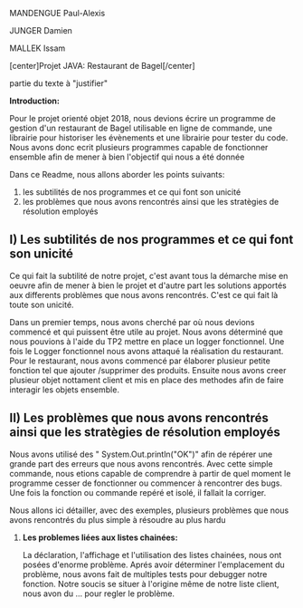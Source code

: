 <p>MANDENGUE Paul-Alexis</p>
<p>JUNGER Damien</p>
<p>MALLEK Issam</p>


[center]Projet JAVA: Restaurant de Bagel[/center]



<p style="text-align:justify";>
partie du texte à "justifier"
</p>


<p><strong>Introduction:</strong></p> 
<p>Pour le projet orienté objet 2018, nous devions écrire un programme de gestion d'un restaurant de Bagel utilisable en ligne de commande, une librairie pour historiser les évènements et une librairie pour tester du code. Nous avons donc ecrit plusieurs programmes capable de fonctionner ensemble afin de mener à bien l'objectif qui nous a été donnée</p>

<p>Dans ce Readme, nous allons aborder les points suivants: </p>
<ol>
  <li> les subtilités de nos programmes et ce qui font son unicité</li>
  <li> les problèmes que nous avons rencontrés ainsi que les stratègies de résolution employés </li>
</ol>
 
 
 
## I) Les subtilités de nos programmes et ce qui font son unicité

Ce qui fait la subtilité de notre projet, c'est avant tous la démarche mise en oeuvre afin de mener à bien le projet et d'autre part les solutions apportés aux differents problèmes que nous avons rencontrés. C'est ce qui fait là toute son unicité.

Dans un premier temps, nous avons cherché par où nous devions commencé et qui puissent être utile au projet. Nous avons déterminé que nous pouvions à l'aide du TP2  mettre en place un logger fonctionnel. Une fois le Logger fonctionnel nous avons attaqué la réalisation du restaurant. Pour le restaurant, nous avons commencé par élaborer plusieur petite fonction tel que ajouter /supprimer des produits. Ensuite nous avons creer plusieur objet nottament client et mis en place des methodes afin de faire interagir les objets ensemble. 

## II) Les problèmes que nous avons rencontrés ainsi que les stratègies de résolution employés

  <p>Nous avons utilisé des " System.Out.println("OK")" afin de répérer une grande part des erreurs que nous avons rencontrés. Avec cette simple commande, nous etions capable de comprendre à partir de quel moment le programme cesser de fonctionner ou commencer à rencontrer des bugs. Une fois la fonction ou commande repéré et isolé, il fallait la corriger.
  </p>
  <p>Nous allons ici détailler, avec des exemples, plusieurs problèmes que nous avons rencontrés du plus simple à résoudre au plus hardu</p>  

  <ol>
  <li><strong>Les problemes liées aux listes chainées:</strong></li>
  <p> La déclaration, l'affichage et l'utilisation des listes chainées, nous ont posées d'enorme problème. Aprés avoir déterminer l'emplacement du problème, nous avons fait de multiples tests pour debugger notre fonction. Notre soucis se situer à l'origine même de notre liste client, nous avon du ... pour regler le problème. </p>
  </ol>
